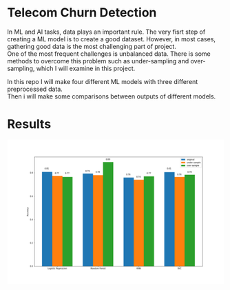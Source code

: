 # Telecom Churn Detection

In ML and AI tasks, data plays an important rule. The very fisrt step of creating a ML model is to create a good dataset. However, in most cases, gathering good data is the most challenging part of project.  
One of the most frequent challenges is unbalanced data. There is some methods to overcome this problem such as under-sampling and over-sampling, which I will examine in this project.

In this repo I will make four different ML models with three different preprocessed data.  
Then i will make some comparisons between outputs of different models.

# Results

![result](output.png)